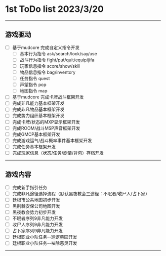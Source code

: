 <!--
 * @Author: Donald duck tang5722917@163.com
 * @Date: 2023-03-20 14:29:18
 * @LastEditors: Tangzp tang5722917@163.com
 * @LastEditTime: 2023-04-06 03:51:43
 * @FilePath: \mysticism-mud\dev_log\ToDo_list.md
 * @Description:  游戏开发ToDo list
 *
 * Copyright (c) 2023 by git config user.email, All Rights Reserved.
-->
# 1st ToDo list 2023/3/20
***
## 游戏驱动
- [ ] 基于mudcore 完成自定义指令开发
    - [ ] 基本行为指令  ask/search/look/say/use
    - [ ] 战斗行为指令  fight/put/quit/equip/jifa
    - [ ] 玩家信息指令  score/show/skill
    - [ ] 物品信息指令  bag/inventory
    - [ ] 任务指令      quest
    - [ ] 声望指令      pop
    - [ ] 地图指令      map
- [ ] 基于mudcore 完成卡牌战斗框架开发
- [ ] 完成非凡能力基本框架开发
- [ ] 完成非凡物品基本框架开发
- [ ] 完成势力组织基本框架开发
- [ ] 完成卡牌/状态的MXP显示框架开发
- [ ] 完成ROOM/战斗MSP声音框架开发
- [ ] 完成GMCP基本框架开发
- [ ] 完成游戏运气/战斗概率事件基本框架开发
- [ ] 完成任务基本框架开发
- [ ] 完成玩家信息（状态/任务/剧情/背包）存档开发

***
## 游戏内容
- [ ] 完成新手指引任务
- [ ] 完成非凡途径选择流程（默认黑夜教会三途径：不眠者/收尸人/占卜家）
- [ ] 廷根市公共地图初步开发
- [ ] 黑荆棘安保公司地图开发
- [ ] 黑夜教会势力初步开发
- [ ] 不眠者序列9非凡能力开发
- [ ] 收尸人序列9非凡能力开发
- [ ] 占卜家序列9非凡能力开发
- [ ] 廷根职业小队任务--巡逻墓园开发
- [ ] 廷根职业小队任务--袪除恶灵开发
***
